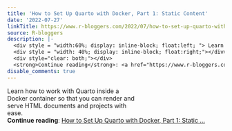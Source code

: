 ```yaml
---
title: 'How to Set Up Quarto with Docker, Part 1: Static Content'
date: '2022-07-27'
linkTitle: https://www.r-bloggers.com/2022/07/how-to-set-up-quarto-with-docker-part-1-static-content/
source: R-bloggers
description: |-
  <div style = "width:60%; display: inline-block; float:left; "> Learn how to work with Quarto inside a Docker container so that you can render and serve HTML documents and projects with ease.</div>
  <div style = "width: 40%; display: inline-block; float:right;"></div>
  <div style="clear: both;"></div>
  <strong>Continue reading</strong>: <a href="https://www.r-bloggers.com/2022/07/how-to-set-up-quarto-with-docker-part-1-static-content/">How to Set Up Quarto with Docker, Part 1: Static ...
disable_comments: true
---
```

<div style = "width:60%; display: inline-block; float:left; "> Learn how to work with Quarto inside a Docker container so that you can render and serve HTML documents and projects with ease.</div>
<div style = "width: 40%; display: inline-block; float:right;"></div>
<div style="clear: both;"></div>
<strong>Continue reading</strong>: <a href="https://www.r-bloggers.com/2022/07/how-to-set-up-quarto-with-docker-part-1-static-content/">How to Set Up Quarto with Docker, Part 1: Static ...